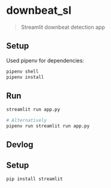 # downbeat_sl

> Streamlit downbeat detection app

## Setup

Used pipenv for dependencies:

```bash
pipenv shell
pipenv install
```

## Run

```bash
streamlit run app.py

# Alternatively
pipenv run streamlit run app.py
```

## Devlog

## Setup

```
pip install streamlit
```
